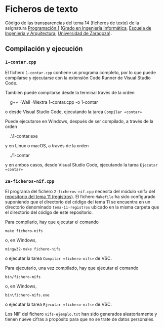 # Ficheros de texto

Código de las transparencias del tema 14 (ficheros de texto) de la asignatura [Programación 1](https://github.com/prog1-eina) ([Grado en Ingeniería Informática](https://webdiis.unizar.es/~silarri/coordinadorGrado/), [Escuela de Ingeniería y Arquitectura](https://eina.unizar.es/), [Universidad de Zaragoza](https://www.unizar.es/)).

## Compilación y ejecución

### ``1-contar.cpp``

El fichero ``1-contar.cpp`` contiene un programa completo, por lo que puede compilarse y ejecutarse con la extensión Code Runner de Visual Studio Code.

También puede compilarse desde la terminal través de la orden

    g++ -Wall -Wextra 1-contar.cpp -o 1-contar

o desde Visual Studio Code, ejecutando la tarea ``Compilar «contar»``

Puede ejecutarse en Windows, después de ser compilado, a través de la orden

    .\1-contar.exe

y en Linux o macOS, a través de la orden

    ./1-contar

y en ambos casos, desde Visual Studio Code, ejecutando la tarea ``Ejecutar «contar»``

### `2a-ficheros-nif.cpp`

El programa del fichero `2-ficheros-nif.cpp` necesita del módulo «nif» del
[repositorio del tema 11 (registros)](https://github.com/prog1-eina/tema-11-registros).
El fichero `Makefile` ha sido
configurado suponiendo que el directorio del código del tema 11 se encuentra en
un directorio denominado `tema-11-registros` ubicado en la misma carpeta que el
directorio del código de este repositorio.

 Para compilarlo, hay que ejecutar el comando

    make fichero-nifs

 o, en Windows,

    mingw32-make fichero-nifs

o ejecutar la tarea ``Compilar «fichero-nifs»`` de VSC.

Para ejecutarlo, una vez compilado, hay que ejecutar el comando

    bin/fichero-nifs

o, en Windows,

    bin\fichero-nifs.exe

o ejecutar la tarea ``Ejecutar «fichero-nifs»`` de VSC.

Los NIF del fichero `nifs-ejemplo.txt` han sido generados aleatoriamente y tienen nueve cifras a propósito para que no se trate de datos personales.
